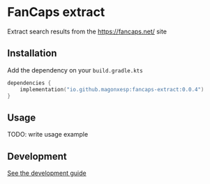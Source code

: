 # FanCaps extract

Extract search results from the https://fancaps.net/ site

## Installation

Add the dependency on your `build.gradle.kts`

```kotlin
dependencies {
    implementation("io.github.magonxesp:fancaps-extract:0.0.4")
}
```

## Usage

TODO: write usage example

## Development

[See the development guide](./docs/development.md)
